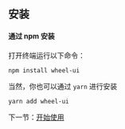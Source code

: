 ## 安装
#### 通过 npm 安装
打开终端运行以下命令：

`npm install wheel-ui`

当然，你也可以通过 `yarn` 进行安装

`yarn add wheel-ui`




下一节：[开始使用](#/doc/start)
